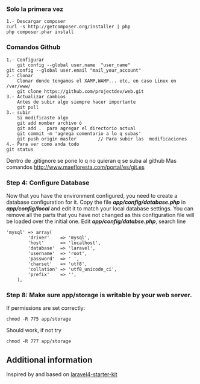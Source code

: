 ### Solo la primera vez
    1.- Descargar composer 
	curl -s http://getcomposer.org/installer | php
	php composer.phar install

### Comandos Github
    1.- Configurar
    	git config --global user.name  "user_name"
	git config --global user.email "mail_your_account"
    2.- Clonar 
    	Clonar donde tengamos el XAMP,WAMP... etc, en caso Linux en /var/www/
    	git clone https://github.com/projectdev/web.git
    3.- Actualizar cambios
    	Antes de subir algo siempre hacer importante 
    	git pull 
    3.- subir 
    	Si modificaste algo 
    	git add nomber archivo ó 
    	git add .  para agregar el directorio actual
    	git commit -m 'agrega comentario a lo q subas'
    	git push origin master        // Para subir las  modificaciones
    4.- Para ver como anda todo
	git status
Dentro de .gitignore se pone lo q no quieran q se suba al github
Mas comandos http://www.maefloresta.com/portal/es/git.es
### Step 4: Configure Database

Now that you have the environment configured, you need to create a database configuration for it. Copy the file ***app/config/database.php*** in ***app/config/local*** and edit it to match your local database settings. You can remove all the parts that you have not changed as this configuration file will be loaded over the initial one.
Edit ***app/config/databse.php***, search line  
	
	'mysql' => array(
			'driver'    => 'mysql',
			'host'      => 'localhost',
			'database'  => 'laravel',
			'username'  => 'root',
			'password'  => ' ',
			'charset'   => 'utf8',
			'collation' => 'utf8_unicode_ci',
			'prefix'    => '',
		),
		
### Step 8: Make sure app/storage is writable by your web server.

If permissions are set correctly:

    chmod -R 775 app/storage

Should work, if not try

    chmod -R 777 app/storage

## Additional information

Inspired by and based on [laravel4-starter-kit](https://github.com/brunogaspar/laravel4-starter-kit)
